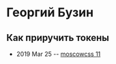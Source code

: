 # Георгий Бузин

## Как приручить токены
- 2019 Mar 25 -- [moscowcss 11](https://www.youtube.com/watch?v=ijZTu7aVJtg)    
